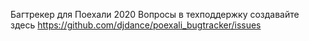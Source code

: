 Багтрекер для Поехали 2020
Вопросы в техподдержку создавайте здесь https://github.com/djdance/poexali_bugtracker/issues
